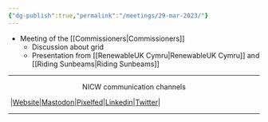 ```yaml
---
{"dg-publish":true,"permalink":"/meetings/29-mar-2023/"}
---
```



- Meeting of the [[Commissioners\|Commissioners]]
	- Discussion about grid
	- Presentation from [[RenewableUK Cymru\|RenewableUK Cymru]] and [[Riding Sunbeams\|Riding Sunbeams]]
***
<p style="text-align: center;">NICW communication channels</p>

󠁧 |[Website](https://nationalinfrastructurecommission.wales)|[Mastodon](https://toot.wales/@NICW)|[Pixelfed](https://pix.toot.wales/NICW)|[Linkedin](https://www.linkedin.com/company/26268509/)|[Twitter](https://twitter.com/InfraCommCymru)|
***
